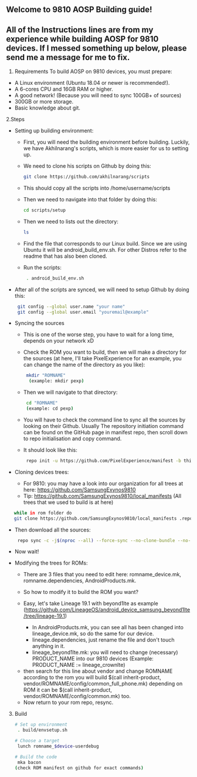 ## Welcome to 9810 AOSP Building guide!
## All of the Instructions lines are from my experience while building AOSP for 9810 devices. If I messed something up below, please send me a message for me to fix.

1. Requirements
To build AOSP on 9810 devices, you must prepare:
+ A Linux environment (Ubuntu 18.04 or newer is recommended!).
+ A 6-cores CPU and 16GB RAM or higher.
+ A good network! (Because you will need to sync 100GB+ of sources)
+ 300GB or more storage.
+ Basic knowledge about git.

2.Steps
+ Setting up building environment:
  - First, you will need the building environment before building. Luckily, we have Akhilnarang's scripts, which is more easier for us to setting up.
  - We need to clone his scripts on Github by doing this:
     ```bash
     git clone https://github.com/akhilnarang/scripts
     ```
 
  - This should copy all the scripts into /home/username/scripts
  
  - Then we need to navigate into that folder by doing this:
     ```bash
     cd scripts/setup
     ```
  - Then we need to lists out the directory:
     ```bash
     ls
     ```

  - Find the file that corresponds to our Linux build. Since we are using Ubuntu it will be android_build_env.sh.
    For other Distros refer to the readme that has also been cloned.
 
  - Run the scripts: 
    ```bash
     . android_build_env.sh
    ```

+ After all of the scripts are synced, we will need to setup Github by doing this:
    ```bash
     git config --global user.name "your name"
     git config --global user.email "youremail@example"
    ```

+ Syncing the sources
  - This is one of the worse step, you have to wait for a long time, depends on your network xD
  - Check the ROM you want to build, then we will make a directory for the sources
    (at here, I'll take PixelExperience for an example, you can change the name of the directory as you like):
    ```bash
     mkdir "ROMNAME"
      (example: mkdir pexp)
    ```

  - Then we will navigate to that directory:
    ```bash
     cd "ROMNAME" 
     (example: cd pexp)
    ```

  - You will have to check the command line to sync all the sources by looking on their Github.
    Usually The repository initiation command can be found on the GitHub page in manifest repo,
    then scroll down to repo initialisation and copy command.
  
  - It should look like this: 
    ```bash
     repo init -u https://github.com/PixelExperience/manifest -b thirteen
    ```

+ Cloning devices trees:
  - For 9810: you may have a look into our organization for all trees at here: https://github.com/SamsungExynos9810
  - Tip: https://github.com/SamsungExynos9810/local_manifests (All trees that we used to build is at here)
 ```bash
    while in rom folder do
    git clone https://github.com/SamsungExynos9810/local_manifests .repo/local_manifests
 ```

  - Then download all the sources:
    ```bash
     repo sync -c -j$(nproc --all) --force-sync --no-clone-bundle --no-tags
    ```

  - Now wait!

+ Modifying the trees for ROMs:
  - There are 3 files that you need to edit here: romname_device.mk, romname.dependencies, AndroidProducts.mk.
  - So how to modify it to build the ROM you want?
  - Easy, let's take Lineage 19.1 with beyond1lte as example
	 (https://github.com/LineageOS/android_device_samsung_beyond1lte/tree/lineage-19.1)

	+ In AndroidProducts.mk, you can see all has been changed into lineage_device.mk, so do the same for our device.
	+ lineage.dependencies, just rename the file and don't touch anything in it.
	+ lineage_beyond1lte.mk: you will need to change (necessary) PRODUCT_NAME into our 9810 devices (Example: PRODUCT_NAME := lineage_crownlte)
  + then search for this line about vendor and change ROMNAME according to the rom you will build 
    $(call inherit-product, vendor/ROMNAME/config/common_full_phone.mk) 
    depending on ROM it can be $(call inherit-product, vendor/ROMNAME/config/common.mk) too.
  - Now return to your rom repo, resync.

3. Build
    ```bash
   # Set up environment
     . build/envsetup.sh

   # Choose a target
     lunch romname_$device-userdebug

   # Build the code
     mka bacon  
   (check ROM manifest on github for exact commands)      
    ```
